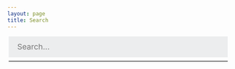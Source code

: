 ```yaml
---
layout: page
title: Search
---
```


<style>
	#search-container {
	   max-width: 100%;
    border-bottom: 2px solid #686868;
    margin: 0rem 0.2rem;
    max-width: 650px;
    align-items: center;
	}

input[type=text] {
    background: rgb(236, 237, 238);
    width: 100%;
    -webkit-appearance: none;
    font-family: inherit;
    box-sizing: border-box;
    border: 0px;
    outline: none;
    color: #000;
    font-size: 1.1rem;
    height: 3rem;
    padding: 0rem 1.2rem;
}
	#results-container {
		margin: .5rem 0;
	}
</style>

<!-- Html Elements for Search -->
<div id="search-container">
<input type="text" id="search-input" placeholder="Search...">
<ol id="results-container"></ol>
</div>

<!-- Script pointing to search-script.js -->
<script src="/search.js" type="text/javascript"></script>

<!-- Configuration -->
<script type="text/javascript">
SimpleJekyllSearch({
  searchInput: document.getElementById('search-input'),
  resultsContainer: document.getElementById('results-container'),
  json: '/search.json',
  searchResultTemplate: '<li><a href="{url}" title="{desc}">{title}</a></li>',
  noResultsText: 'No results found',
  limit: 10,
  fuzzy: false,
  exclude: ['Welcome']
})
</script>
